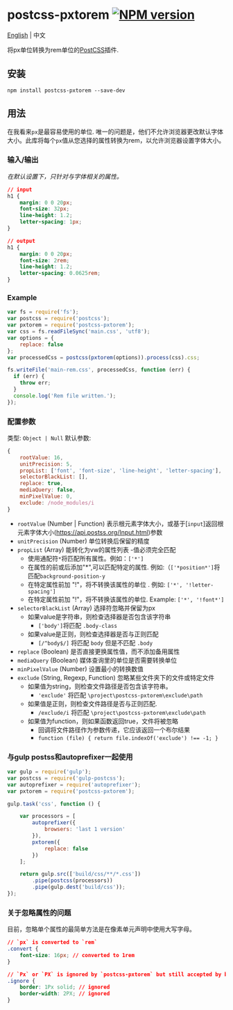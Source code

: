 # postcss-pxtorem [![NPM version](https://badge.fury.io/js/postcss-pxtorem.svg)](http://badge.fury.io/js/postcss-pxtorem)

[English](README.md) | 中文

将px单位转换为rem单位的[PostCSS](https://github.com/ai/postcss)插件.

## 安装

```shell
npm install postcss-pxtorem --save-dev
```

## 用法

在我看来`px`是最容易使用的单位. 唯一的问题是，他们不允许浏览器更改默认字体大小。此库将每个`px`值从您选择的属性转换为rem，以允许浏览器设置字体大小。

### 输入/输出

*在默认设置下，只针对与字体相关的属性。*

```css
// input
h1 {
    margin: 0 0 20px;
    font-size: 32px;
    line-height: 1.2;
    letter-spacing: 1px;
}

// output
h1 {
    margin: 0 0 20px;
    font-size: 2rem;
    line-height: 1.2;
    letter-spacing: 0.0625rem;
}
```

### Example

```js
var fs = require('fs');
var postcss = require('postcss');
var pxtorem = require('postcss-pxtorem');
var css = fs.readFileSync('main.css', 'utf8');
var options = {
    replace: false
};
var processedCss = postcss(pxtorem(options)).process(css).css;

fs.writeFile('main-rem.css', processedCss, function (err) {
  if (err) {
    throw err;
  }
  console.log('Rem file written.');
});
```

### 配置参数

类型: `Object | Null`
默认参数:

```js
{
    rootValue: 16,
    unitPrecision: 5,
    propList: ['font', 'font-size', 'line-height', 'letter-spacing'],
    selectorBlackList: [],
    replace: true,
    mediaQuery: false,
    minPixelValue: 0,
    exclude: /node_modules/i
}
```

- `rootValue` (Number | Function) 表示根元素字体大小，或基于[`input`]返回根元素字体大小(https://api.postss.org/Input.html)参数
- `unitPrecision` (Number) 单位转换后保留的精度
- `propList` (Array) 能转化为vw的属性列表
  -值必须完全匹配
  - 使用通配符`*`将匹配所有属性。例如：`['*']`
  - 在属性的前或后添加"*",可以匹配特定的属性. 例如:（`['*position*']`将匹配`background-position-y`
  - 在特定属性前加 "!"，将不转换该属性的单位 . 例如: `['*', '!letter-spacing']`
  - 在特定属性前加 "!"，将不转换该属性的单位. Example: `['*', '!font*']`
- `selectorBlackList` (Array) 选择符忽略并保留为px
  - 如果value是字符串，则检查选择器是否包含该字符串
    - `['body']`将匹配 `.body-class`
  - 如果value是正则，则检查选择器是否与正则匹配
    - `[/^body$/]` 将匹配 `body` 但是不匹配 `.body`
- `replace` (Boolean) 是否直接更换属性值，而不添加备用属性
- `mediaQuery` (Boolean) 媒体查询里的单位是否需要转换单位
- `minPixelValue` (Number) 设置最小的转换数值
- `exclude` (String, Regexp, Function) 忽略某些文件夹下的文件或特定文件
  - 如果值为string，则检查文件路径是否包含该字符串。
    - `'exclude'` 将匹配 `\project\postcss-pxtorem\exclude\path`
  - 如果值是正则，则检查文件路径是否与正则匹配.
    - `/exclude/i` 将匹配 `\project\postcss-pxtorem\exclude\path`
  - 如果值为function，则如果函数返回true，文件将被忽略
    - 回调将文件路径作为参数传递，它应该返回一个布尔结果
    - `function (file) { return file.indexOf('exclude') !== -1; }`

### 与gulp postss和autoprefixer一起使用

```js
var gulp = require('gulp');
var postcss = require('gulp-postcss');
var autoprefixer = require('autoprefixer');
var pxtorem = require('postcss-pxtorem');

gulp.task('css', function () {

    var processors = [
        autoprefixer({
            browsers: 'last 1 version'
        }),
        pxtorem({
            replace: false
        })
    ];

    return gulp.src(['build/css/**/*.css'])
        .pipe(postcss(processors))
        .pipe(gulp.dest('build/css'));
});
```

### 关于忽略属性的问题

目前，忽略单个属性的最简单方法是在像素单元声明中使用大写字母。

```css
// `px` is converted to `rem`
.convert {
    font-size: 16px; // converted to 1rem
}

// `Px` or `PX` is ignored by `postcss-pxtorem` but still accepted by browsers
.ignore {
    border: 1Px solid; // ignored
    border-width: 2PX; // ignored
}
```
